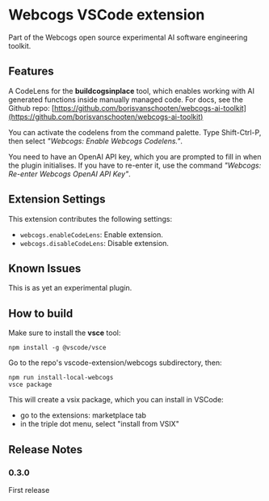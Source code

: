 # Webcogs VSCode extension

Part of the Webcogs open source experimental AI software engineering toolkit.

## Features

A CodeLens for the **buildcogsinplace** tool, which enables working with AI generated functions inside manually managed code. For docs, see the Github repo:
[https://github.com/borisvanschooten/webcogs-ai-toolkit](https://github.com/borisvanschooten/webcogs-ai-toolkit)

You can activate the codelens from the command palette. Type Shift-Ctrl-P, then select *"Webcogs: Enable Webcogs Codelens."*.

You need to have an OpenAI API key, which you are prompted to fill in when the plugin initialises.  If you have to re-enter it, use the command *"Webcogs: Re-enter Webcogs OpenAI API Key"*.

## Extension Settings

This extension contributes the following settings:

* `webcogs.enableCodeLens`: Enable extension.
* `webcogs.disableCodeLens`: Disable extension.

## Known Issues

This is as yet an experimental plugin.

## How to build

Make sure to install the **vsce** tool:
```
npm install -g @vscode/vsce
```

Go to the repo's vscode-extension/webcogs subdirectory, then:

```
npm run install-local-webcogs
vsce package
```

This will create a vsix package, which you can install in VSCode:
- go to the extensions: marketplace tab
- in the triple dot menu, select "install from VSIX"

## Release Notes

### 0.3.0

First release
